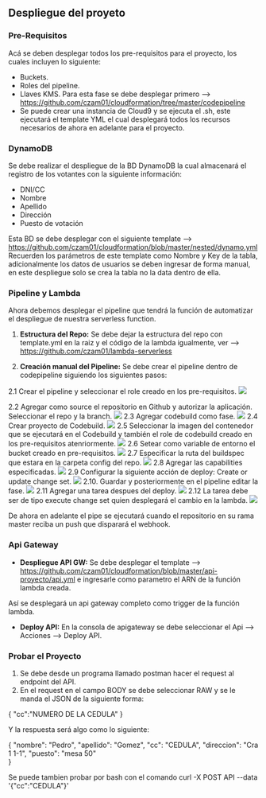 ## Despliegue del proyeto


### Pre-Requisitos
Acá se deben desplegar todos los pre-requisitos para el proyecto, los cuales incluyen lo siguiente: 
*  Buckets.
*  Roles del pipeline.
*  Llaves KMS.
Para esta fase se debe desplegar primero --> https://github.com/czam01/cloudformation/tree/master/codepipeline 
*  Se puede crear una instancia de Cloud9 y se ejecuta el .sh, este ejecutará el template YML el cual desplegará todos los recursos necesarios de ahora en adelante para el proyecto.

### DynamoDB
Se debe realizar el despliegue de la BD DynamoDB la cual almacenará el registro de los votantes con la siguiente información:
*  DNI/CC
*  Nombre
*  Apellido
*  Dirección
*  Puesto de votación

Esta BD se debe desplegar con el siguiente template --> https://github.com/czam01/cloudformation/blob/master/nested/dynamo.yml 
Recuerden los parámetros de este template como Nombre y Key de la tabla, adicionalmente los datos de usuarios se deben ingresar de forma manual, en este despliegue solo se crea la tabla no la data dentro de ella.

### Pipeline y Lambda
Ahora debemos desplegar el pipeline que tendrá la función de automatizar el despliegue de nuestra serverless function.

1.  **Estructura del Repo:** Se debe dejar la estructura del repo con template.yml en la raiz y el código de la lambda igualmente, ver --> https://github.com/czam01/lambda-serverless

2.  **Creación manual del Pipeline:** Se debe crear el pipeline dentro de codepipeline siguiendo los siguientes pasos:

2.1  Crear el pipeline y seleccionar el role creado en los pre-requisitos.
![](https://github.com/czam01/lambda-payu/blob/master/images/i1.png)

2.2  Agregar como source el repositorio en Github y autorizar la aplicación. Seleccionar el repo y la branch.
![](https://github.com/czam01/lambda-payu/blob/master/images/i2.png)
2.3  Agregar  codebuild como fase.
![](https://github.com/czam01/lambda-payu/blob/master/images/i3.png)
2.4  Crear proyecto de Codebuild.
![](https://github.com/czam01/lambda-payu/blob/master/images/i4.png)
2.5  Seleccionar la imagen del contenedor que se ejecutará en el Codebuild y también el role de codebuild creado en los pre-requisitos atenriormente.
![](https://github.com/czam01/lambda-payu/blob/master/images/i5.png)
2.6  Setear como variable de entorno el bucket creado en pre-requisitos.
![](https://github.com/czam01/lambda-payu/blob/master/images/i6.png)
2.7  Especificar la ruta del buildspec que estara en la carpeta config del repo.
![](https://github.com/czam01/lambda-payu/blob/master/images/i7.png)
2.8  Agregar las capabilities especificadas.
![](https://github.com/czam01/lambda-payu/blob/master/images/i8.png)
2.9  Configurar la siguiente acción de deploy: Create or update change set.
![](https://github.com/czam01/lambda-payu/blob/master/images/i9.png)
2.10.  Guardar y posteriormente en el pipeline editar la fase.
![](https://github.com/czam01/lambda-payu/blob/master/images/i10.png)
2.11  Agregar una tarea despues del deploy.
![](https://github.com/czam01/lambda-payu/blob/master/images/i11.png)
2.12  La tarea debe ser de tipo execute change set quien desplegará el cambio en la lambda.
![](https://github.com/czam01/lambda-payu/blob/master/images/i12.png)

De ahora en adelante el pipe se ejecutará cuando el repositorio en su rama master reciba un push que disparará el webhook.

### Api Gateway

*  **Despliegue API GW:** Se debe desplegar el template --> https://github.com/czam01/cloudformation/blob/master/api-proyecto/api.yml e ingresarle como parametro el ARN de la función lambda creada.

Así se desplegará un api gateway completo como trigger de la función lambda.

*  **Deploy API:** En la consola de apigateway se debe seleccionar el Api --> Acciones --> Deploy API.


### Probar el Proyecto

1.  Se debe desde un programa llamado postman hacer el request al endpoint del API.
2.  En el request en el campo BODY se debe seleccionar RAW y se le manda el JSON de la siguiente forma:

{
  "cc":"NUMERO DE LA CEDULA"
}

Y la respuesta será algo como lo siguiente:

{
  "nombre": "Pedro",
  "apellido": "Gomez",
  "cc": "CEDULA",
  "direccion": "Cra 1 1-1",
  "puesto": "mesa 50"  
}

Se puede tambien probar por bash con el comando
curl -X POST API --data '{"cc":"CEDULA"}' 




